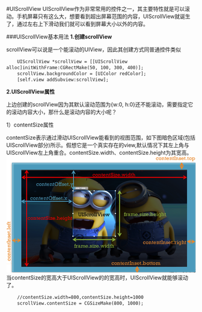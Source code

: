 #UIScrollView
UIScrollView作为非常常用的控件之一，其主要特性就是可以滚动。手机屏幕只有这么大，想要看到超出屏幕范围的内容，UIScrollView就诞生了，通过左右上下滑动我们就可以看到屏幕大小以外的内容。


###UIScrollView基本用法
**1.创建scrollView**

scrollView可以说是一个能滚动的UIView，因此其创建方式同普通控件类似
```objc
    UIScrollView *scrollView = [[UIScrollView alloc]initWithFrame:CGRectMake(50, 100, 300, 400)];
    scrollView.backgroundColor = [UIColor redColor];
    [self.view addSubview:scrollView];
```
**2.UIScrollView属性**

上边创建的scrollView因为其默认滚动范围为{w:0, h:0}还不能滚动，需要指定它的滚动内容大小，那什么是滚动内容的大小呢？

1）contentSize属性 
                                                       
contentSize表示通过滑动UIScrollView能看到的视图范围，如下图暗色区域(包括UIScrollView部分)所示。假想它是一个真实存在的view,默认情况下其左上角与UIScrollView左上角重合。contentSize.width、contentSize.height为其宽高。
![abjbjkjk](/assets/pic3-1.png)
当contentSize的宽高大于UIScrollView的的宽高时，UIScrollView就能够滚动了。
```objc
    //contentSize.width=800,contentSize.height=1000
    scrollView.contentSize = CGSizeMake(800, 1000);
```
